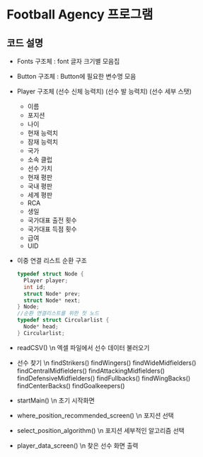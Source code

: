 # Football Agency 프로그램

## 코드 설명

- Fonts 구조체 : font 글자 크기별 모음집

- Button 구조체 : Button에 필요한 변수명 모음

- Player 구조체 
  (선수 신체 능력치) (선수 발 능력치) (선수 세부 스탯)
  - 이름
  - 포지션
  - 나이
  - 현재 능력치
  - 잠재 능력치
  - 국가
  - 소속 클럽
  - 선수 가치
  - 현재 평판
  - 국내 평판
  - 세계 평판
  - RCA
  - 생일
  - 국가대표 출전 횟수
  - 국가대표 득점 횟수
  - 급여
  - UID

- 이중 연결 리스트 순환 구조
  ``` C
  typedef struct Node {
    Player player;
    int id;
    struct Node* prev;
    struct Node* next;
  } Node;
  //순환 연결리스트를 위한 첫 노드 
  typedef struct Circularlist {
    Node* head;
  } Circularlist;

- readCSV() \n
  엑셀 파일에서 선수 데이터 불러오기

- 선수 찾기 \n
  findStrikers()
  findWingers()
  findWideMidfielders()
  findCentralMidfielders()
  findAttackingMidfielders()
  findDefensiveMidfielders()
  findFullbacks()
  findWingBacks()
  findCenterBacks()
  findGoalkeepers()

- startMain() \n
  초기 시작화면
- where_position_recommended_screen() \n
  포지션 선택
- select_position_algorithm() \n
  포지션 세부적인 알고리즘 선택
- player_data_screen() \n
  찾은 선수 화면 출력
